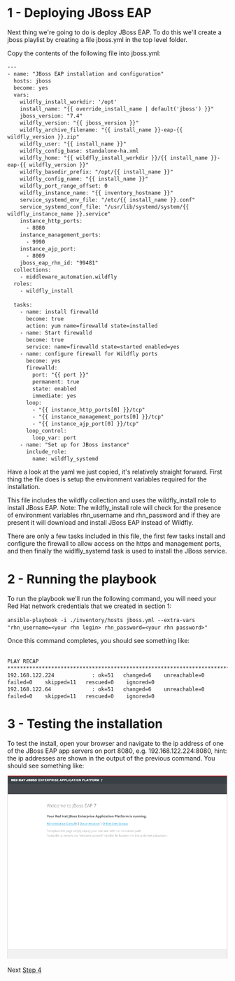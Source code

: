 # 1 - Deploying JBoss EAP

Next thing we're going to do is deploy JBoss EAP.  To do this we'll create a jboss playlist by creating a file jboss.yml in the top level folder.

Copy the contents of the following file into jboss.yml:

```
---
- name: "JBoss EAP installation and configuration"
  hosts: jboss
  become: yes
  vars:
    wildfly_install_workdir: '/opt'
    install_name: "{{ override_install_name | default('jboss') }}"
    jboss_version: "7.4"
    wildfly_version: "{{ jboss_version }}"
    wildfly_archive_filename: "{{ install_name }}-eap-{{ wildfly_version }}.zip"
    wildfly_user: "{{ install_name }}"
    wildfly_config_base: standalone-ha.xml
    wildfly_home: "{{ wildfly_install_workdir }}/{{ install_name }}-eap-{{ wildfly_version }}"
    wildfly_basedir_prefix: "/opt/{{ install_name }}"
    wildfly_config_name: "{{ install_name }}"
    wildfly_port_range_offset: 0
    wildfly_instance_name: "{{ inventory_hostname }}"
    service_systemd_env_file: "/etc/{{ install_name }}.conf"
    service_systemd_conf_file: "/usr/lib/systemd/system/{{ wildfly_instance_name }}.service"
    instance_http_ports:
      - 8080
    instance_management_ports:
      - 9990
    instance_ajp_port:
      - 8009
    jboss_eap_rhn_id: "99481"
  collections:
    - middleware_automation.wildfly
  roles:
    - wildfly_install
    
  tasks:
    - name: install firewalld
      become: true
      action: yum name=firewalld state=installed
    - name: Start firewalld
      become: true
      service: name=firewalld state=started enabled=yes
    - name: configure firewall for Wildfly ports
      become: yes
      firewalld:
        port: "{{ port }}"
        permanent: true
        state: enabled
        immediate: yes
      loop:
        - "{{ instance_http_ports[0] }}/tcp"
        - "{{ instance_management_ports[0] }}/tcp"
        - "{{ instance_ajp_port[0] }}/tcp"
      loop_control:
        loop_var: port    
    - name: "Set up for JBoss instance"
      include_role:
        name: wildfly_systemd
```

Have a look at the yaml we just copied, it's relatively straight forward.  First thing the file does is setup the environment variables required for the installation. 

This file includes the wildfly collection and uses the wildfly_install role to install JBoss EAP. Note: The wildfly_install role will check for the presence of environment variables rhn_username and rhn_password and if they are present it will download and install JBoss EAP instead of Wildfly.

There are only a few tasks included in this file, the first few tasks install and configure the firewall to allow access on the https and management ports, and then finally the widlfly_systemd task is used to install the JBoss service.

# 2 - Running the playbook

To run the playbook we'll run the following command, you will need your Red Hat network credentials that we created in section 1: 

`ansible-playbook -i ./inventory/hosts jboss.yml --extra-vars "rhn_username=<your rhn login> rhn_password=<your rhn password>"`

Once this command completes, you should see something like:

```

PLAY RECAP ***************************************************************************************************************
192.168.122.224            : ok=51   changed=6    unreachable=0    failed=0    skipped=11   rescued=0    ignored=0   
192.168.122.64             : ok=51   changed=6    unreachable=0    failed=0    skipped=11   rescued=0    ignored=0   

```

# 3 - Testing the installation

To test the install, open your browser and navigate to the ip address of one of the JBoss EAP app servers on port 8080, e.g. 192.168.122.224:8080, hint: the ip addresses are shown in the output of the previous command. You should see something like:

![JBoss EAP default landing page](../images/jboss-default.png)


Next [Step 4](./4-deploying-jboss-eap.md)